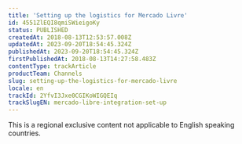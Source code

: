 ```yaml
---
title: 'Setting up the logistics for Mercado Livre'
id: 4551ZlEQI8qmiSWieigoKy
status: PUBLISHED
createdAt: 2018-08-13T12:53:57.008Z
updatedAt: 2023-09-20T18:54:45.324Z
publishedAt: 2023-09-20T18:54:45.324Z
firstPublishedAt: 2018-08-13T14:27:58.483Z
contentType: trackArticle
productTeam: Channels
slug: setting-up-the-logistics-for-mercado-livre
locale: en
trackId: 2YfvI3Jxe0CGIKoWIGQEIq
trackSlugEN: mercado-libre-integration-set-up
---
```


<div class="alert alert-warning" role="alert">This is a regional exclusive content not applicable to English speaking countries.</div>
